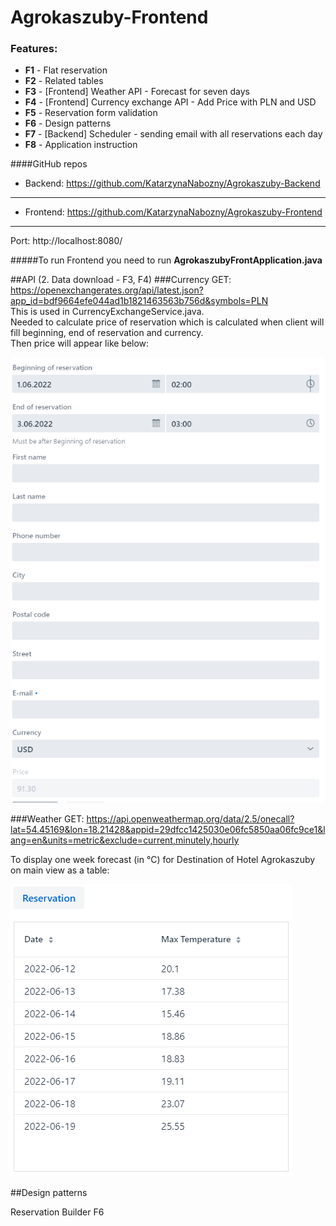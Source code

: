 # Agrokaszuby-Frontend

### **Features**:
* **F1** - Flat reservation
* **F2** - Related tables
* **F3** - [Frontend] Weather API - Forecast for seven days
* **F4** - [Frontend] Currency exchange API - Add Price with PLN and USD
* **F5** - Reservation form validation
* **F6** - Design patterns
* **F7** - [Backend] Scheduler - sending email with all reservations each day
* **F8** - Application instruction

####GitHub repos
* Backend: https://github.com/KatarzynaNabozny/Agrokaszuby-Backend

------
* Frontend: https://github.com/KatarzynaNabozny/Agrokaszuby-Frontend
------
Port: http://localhost:8080/

#####To run Frontend you need to run **AgrokaszubyFrontApplication.java**

##API (2. Data download - F3, F4)
###Currency
GET: https://openexchangerates.org/api/latest.json?app_id=bdf9664efe044ad1b1821463563b756d&symbols=PLN \
This is used in CurrencyExchangeService.java. \
Needed to calculate price of reservation which is calculated when client will fill beginning, end of reservation and currency. \
Then price will appear like below:

![img.png](src/main/resources/static/currency_and_price.png)

###Weather
GET: https://api.openweathermap.org/data/2.5/onecall?lat=54.45169&lon=18.21428&appid=29dfcc1425030e06fc5850aa06fc9ce1&lang=en&units=metric&exclude=current,minutely,hourly

To display one week forecast (in °C) for Destination of Hotel Agrokaszuby on main view as a table:

![img.png](src/main/resources/static/weather_forecast.png)

##Design patterns

Reservation Builder F6